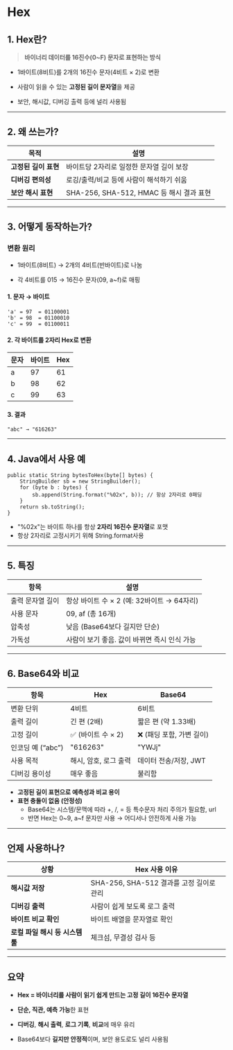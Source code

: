 
# **Hex**

  

## **1. Hex란?**

  

> **바이너리 데이터를 16진수(0~F) 문자로 표현하는 방식**

  

- 1바이트(8비트)를 2개의 16진수 문자(4비트 × 2)로 변환
    
- 사람이 읽을 수 있는 **고정된 길이 문자열**을 제공
    
- 보안, 해시값, 디버깅 출력 등에 널리 사용됨
    

---

## **2. 왜 쓰는가?**

| **목적**        | **설명**                            |
| ------------- | --------------------------------- |
| **고정된 길이 표현** | 바이트당 2자리로 일정한 문자열 길이 보장           |
| **디버깅 편의성**   | 로깅/출력/비교 등에 사람이 해석하기 쉬움           |
| **보안 해시 표현**  | SHA-256, SHA-512, HMAC 등 해시 결과 표현 |

---

## **3. 어떻게 동작하는가?**

  

### **변환 원리**

- 1바이트(8비트) → 2개의 4비트(반바이트)로 나눔
    
- 각 4비트를 015 → 16진수 문자(09, a~f)로 매핑
    
#### **1. 문자 → 바이트**

```
'a' = 97  = 01100001
'b' = 98  = 01100010
'c' = 99  = 01100011
```

#### **2. 각 바이트를 2자리 Hex로 변환**

|**문자**|**바이트**|**Hex**|
|---|---|---|
|a|97|61|
|b|98|62|
|c|99|63|

#### **3. 결과**

```
"abc" → "616263"
```

---

## **4. Java에서 사용 예**

```
public static String bytesToHex(byte[] bytes) {
    StringBuilder sb = new StringBuilder();
    for (byte b : bytes) {
        sb.append(String.format("%02x", b)); // 항상 2자리로 0패딩
    }
    return sb.toString();
}
```

- "%02x"는 바이트 하나를 항상 **2자리 16진수 문자열**로 포맷  
- 항상 2자리로 고정시키기 위해 String.format사용

---

## **5. 특징**

| **항목**    | **설명**                         |
| --------- | ------------------------------ |
| 출력 문자열 길이 | 항상 바이트 수 × 2 (예: 32바이트 → 64자리) |
| 사용 문자     | 09, af (총 16개)                 |
| 압축성       | 낮음 (Base64보다 길지만 단순)           |
| 가독성       | 사람이 보기 좋음. 값이 바뀌면 즉시 인식 가능     |

---

## **6. Base64와 비교**

|**항목**|**Hex**|**Base64**|
|---|---|---|
|변환 단위|4비트|6비트|
|출력 길이|긴 편 (2배)|짧은 편 (약 1.33배)|
|고정 길이|✅ (바이트 수 × 2)|❌ (패딩 포함, 가변 길이)|
|인코딩 예 (“abc”)|"616263"|"YWJj"|
|사용 목적|해시, 암호, 로그 출력|데이터 전송/저장, JWT|
|디버깅 용이성|매우 좋음|불리함|

- **고정된 길이 표현으로 예측성과 비교 용이**
- **표현 충돌이 없음 (안정성)**
	- Base64는 시스템/문맥에 따라 +, /, = 등 특수문자 처리 주의가 필요함, url
	- 반면 Hex는 0~9, a~f 문자만 사용 → 어디서나 안전하게 사용 가능

---

## **언제 사용하나?**

|**상황**|**Hex 사용 이유**|
|---|---|
|**해시값 저장**|SHA-256, SHA-512 결과를 고정 길이로 관리|
|**디버깅 출력**|사람이 쉽게 보도록 로그 출력|
|**바이트 비교 확인**|바이트 배열을 문자열로 확인|
|**로컬 파일 해시 등 시스템툴**|체크섬, 무결성 검사 등|

---

## **요약**

- **Hex = 바이너리를 사람이 읽기 쉽게 만드는 고정 길이 16진수 문자열**
    
- **단순, 직관, 예측 가능**한 표현
    
- **디버깅**, **해시 출력**, **로그 기록**, **비교**에 매우 유리
    
- Base64보다 **길지만 안정적**이며, 보안 용도로도 널리 사용됨
    